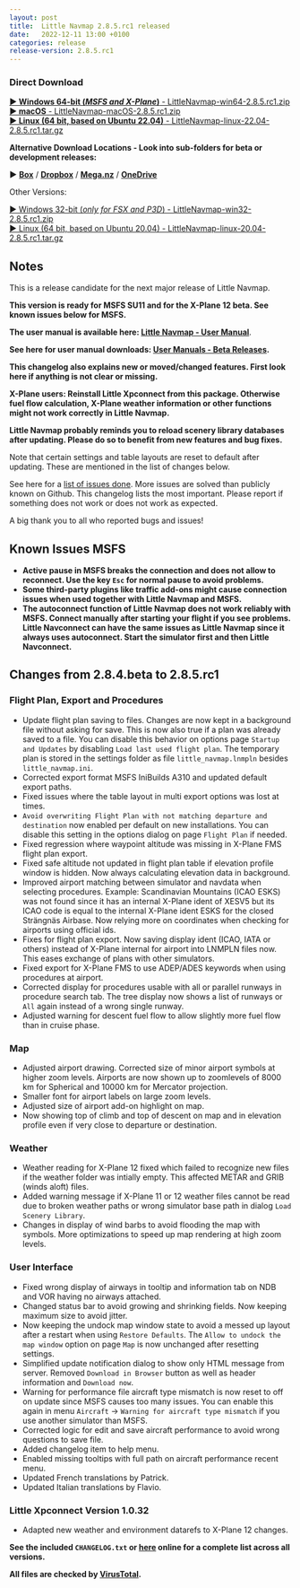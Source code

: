 ```yaml
---
layout: post
title:  Little Navmap 2.8.5.rc1 released
date:   2022-12-11 13:00 +0100
categories: release
release-version: 2.8.5.rc1
---
```


### Direct Download

[**► Windows 64-bit (*MSFS and X-Plane*)** - LittleNavmap-win64-2.8.5.rc1.zip](https://github.com/albar965/littlenavmap/releases/download/v2.8.5.rc1/LittleNavmap-win64-2.8.5.rc1.zip)<br/>
[**► macOS** - LittleNavmap-macOS-2.8.5.rc1.zip](https://github.com/albar965/littlenavmap/releases/download/v2.8.5.rc1/LittleNavmap-macOS-2.8.5.rc1.zip)<br/>
[**► Linux \(64 bit, based on Ubuntu 22.04\)** - LittleNavmap-linux-22.04-2.8.5.rc1.tar.gz](https://github.com/albar965/littlenavmap/releases/download/v2.8.5.rc1/LittleNavmap-linux-22.04-2.8.5.rc1.tar.gz)

**Alternative Download Locations - Look into sub-folders for beta or development releases:**

**►** [**Box**](https://app.box.com/s/8c9x2f91enpkn41cmc4b5tkzlil9ouhy) / [**Dropbox**](https://www.dropbox.com/sh/eh446yent4rz3uq/AACg8vMEmX8AxY_5Hjpt90kWa) / [**Mega.nz**](https://mega.nz/#F!iOZHlIab!65qqRGToUUCxiSMmzbab1w) / [**OneDrive**](https://1drv.ms/u/s!AoWYKlNEZds9auvFMliyQ3HK-lY?e=42ud1g)

Other Versions:

[► Windows 32-bit (*only for FSX and P3D*) - LittleNavmap-win32-2.8.5.rc1.zip](https://github.com/albar965/littlenavmap/releases/download/v2.8.5.rc1/LittleNavmap-win32-2.8.5.rc1.zip)<br/>
[► Linux \(64 bit, based on Ubuntu 20.04\) - LittleNavmap-linux-20.04-2.8.5.rc1.tar.gz](https://github.com/albar965/littlenavmap/releases/download/v2.8.5.rc1/LittleNavmap-linux-20.04-2.8.5.rc1.tar.gz)

## Notes

This is a release candidate for the next major release of Little Navmap.

**This version is ready for MSFS SU11 and for the X-Plane 12 beta. See known issues below for MSFS.**

**The user manual is available here:
[Little Navmap - User Manual](https://www.littlenavmap.org/manuals/littlenavmap/release/2.8/en/)**.

**See here for user manual downloads:
[User Manuals - Beta Releases](https://albar965.github.io/manuals.html#beta).**

**This changelog also explains new or moved/changed features.
First look here if anything is not clear or missing.**

**X-Plane users: Reinstall Little Xpconnect from this package. Otherwise fuel flow
calculation, X-Plane weather information or other functions might not work correctly in Little Navmap.**

**Little Navmap probably reminds you to reload scenery library databases after updating. Please do
so to benefit from new features and bug fixes.**

Note that certain settings and table layouts are reset to default after updating. These are
mentioned in the list of changes below.

See here for a [list of issues done](https://github.com/albar965/littlenavmap/milestone/11?closed=1).
More issues are solved than publicly known on Github. This changelog lists the most important.
Please report if something does not work or does not work as expected.

A big thank you to all who reported bugs and issues!

## Known Issues MSFS

* **Active pause in MSFS breaks the connection and does not allow to reconnect.
  Use the key `Esc` for normal pause to avoid problems.**
* **Some third-party plugins like traffic add-ons might cause connection issues when used together
  with Little Navmap and MSFS.**
* **The autoconnect function of Little Navmap does not work reliably with MSFS. Connect manually
  after starting your flight if you see problems. Little Navconnect can have the same issues as
  Little Navmap since it always uses autoconnect. Start the simulator first and then Little Navconnect.**

## Changes from 2.8.4.beta to 2.8.5.rc1

### Flight Plan, Export and Procedures

* Update flight plan saving to files. Changes are now kept in a background file without asking for
  save. This is now also true if a plan was already saved to a file. You can disable this behavior on
  options page `Startup and Updates` by disabling `Load last used flight plan`. The temporary plan is
  stored in the settings folder as file `little_navmap.lnmpln` besides `little_navmap.ini`.
* Corrected export format MSFS IniBuilds A310 and updated default export paths.
* Fixed issues where the table layout in multi export options was lost at times.
* `Avoid overwriting Flight Plan with not matching departure and destination` now enabled per
  default on new installations. You can disable this setting in the options dialog on page `Flight
  Plan` if needed.
* Fixed regression where waypoint altitude was missing in X-Plane FMS flight plan export.
* Fixed safe altitude not updated in flight plan table if elevation profile window is hidden. Now
  always calculating elevation data in background.
* Improved airport matching between simulator and navdata when selecting procedures. Example:
  Scandinavian Mountains (ICAO ESKS) was not found since it has an internal X-Plane ident of XESV5
  but its ICAO code is equal to the internal X-Plane ident ESKS for the closed Strängnäs Airbase.
  Now relying more on coordinates when checking for airports using official ids.
* Fixes for flight plan export. Now saving display ident (ICAO, IATA or others) instead of X-Plane
  internal for airport into LNMPLN files now. This eases exchange of plans with other simulators.
* Fixed export for X-Plane FMS to use ADEP/ADES keywords when using procedures at airport.
* Corrected display for procedures usable with all or parallel runways in procedure search tab.
  The tree display now shows a list of runways or `All` again instead of a wrong single runway.
* Adjusted warning for descent fuel flow to allow slightly more fuel flow than in cruise phase.

### Map

* Adjusted airport drawing. Corrected size of minor airport symbols at higher zoom levels. Airports
  are now shown up to zoomlevels of 8000 km for Spherical and 10000 km for Mercator projection.
* Smaller font for airport labels on large zoom levels.
* Adjusted size of airport add-on highlight on map.
* Now showing top of climb and top of descent on map and in elevation profile even if very close to
  departure or destination.

### Weather

* Weather reading for X-Plane 12 fixed which failed to recognize new files if the weather folder
  was intially empty. This affected METAR and GRIB (winds aloft) files.
* Added warning message if X-Plane 11 or 12 weather files cannot be read due to broken weather
  paths or wrong simulator base path in dialog `Load Scenery Library`.
* Changes in display of wind barbs to avoid flooding the map with symbols. More optimizations to
  speed up map rendering at high zoom levels.

### User Interface

* Fixed wrong display of airways in tooltip and information tab on NDB and VOR having no airways
  attached.
* Changed status bar to avoid growing and shrinking fields. Now keeping maximum size to avoid jitter.
* Now keeping the undock map window state to avoid a messed up layout after a restart when using
  `Restore Defaults`. The `Allow to undock the map window` option on page `Map` is now unchanged
  after resetting settings.
* Simplified update notification dialog to show only HTML message from server. Removed `Download in
  Browser` button as well as header information and `Download now`.
* Warning for performance file aircraft type mismatch is now reset to off on update since MSFS
  causes too many issues. You can enable this again in menu `Aircraft` -> `Warning for aircraft type
  mismatch` if you use another simulator than MSFS.
* Corrected logic for edit and save aircraft performance to avoid wrong questions to save file.
* Added changelog item to help menu.
* Enabled missing tooltips with full path on aircraft performance recent menu.
* Updated French translations by Patrick.
* Updated Italian translations by Flavio.

### Little Xpconnect Version 1.0.32

* Adapted new weather and environment datarefs to X-Plane 12 changes.

**See the included `CHANGELOG.txt` or [here](https://github.com/albar965/littlenavmap/blob/v2.8.5.rc1/CHANGELOG.txt) online for a complete list across all versions.**

**All files are checked by [VirusTotal](https://www.virustotal.com).**
